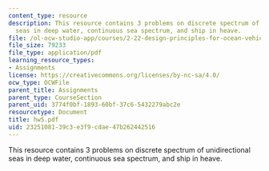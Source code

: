 ```yaml
---
content_type: resource
description: This resource contains 3 problems on discrete spectrum of unidirectional
  seas in deep water, continuous sea spectrum, and ship in heave.
file: /ol-ocw-studio-app/courses/2-22-design-principles-for-ocean-vehicles-13-42-spring-2005/2325108139c3e3f9cdae47b262442516_hw5.pdf
file_size: 79233
file_type: application/pdf
learning_resource_types:
- Assignments
license: https://creativecommons.org/licenses/by-nc-sa/4.0/
ocw_type: OCWFile
parent_title: Assignments
parent_type: CourseSection
parent_uid: 3774f0bf-1893-60bf-37c6-5432279abc2e
resourcetype: Document
title: hw5.pdf
uid: 23251081-39c3-e3f9-cdae-47b262442516
---
```

This resource contains 3 problems on discrete spectrum of unidirectional seas in deep water, continuous sea spectrum, and ship in heave.